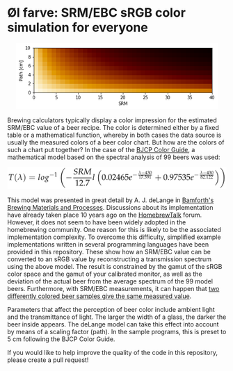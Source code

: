 # Øl farve: SRM/EBC sRGB color simulation for everyone

<p align="center">
  <img src="/colors.png?raw=true">
</p>

Brewing calculators typically display a color impression for the estimated SRM/EBC value of a beer recipe. The color is determined either by a fixed table or a mathematical function, whereby in both cases the data source is usually the measured colors of a beer color chart. But how are the colors of such a chart put together? In the case of the [BJCP Color Guide](https://www.bjcp.org/education-training/education-resources/color-guide), a mathematical model based on the spectral analysis of 99 beers was used:

<p align="center">
  <img src="/model.png?raw=true">
</p>

This model was presented in great detail by A. J. deLange in [Bamforth's Brewing Materials and Processes](http://dx.doi.org/10.1016/B978-0-12-799954-8.00011-3). Discussions about its implementation have already taken place 10 years ago on the [HomebrewTalk](https://www.homebrewtalk.com/threads/on-the-calculation-of-srm-rgb-values-in-the-srgb-color-space.413581) forum. However, it does not seem to have been widely adopted in the homebrewing community. One reason for this is likely to be the associated implementation complexity. To overcome this difficulty, simplified example implementations written in several programming languages have been provided in this repository. These show how an SRM/EBC value can be converted to an sRGB value by reconstructing a transmission spectrum using the above model. The result is constrained by the gamut of the sRGB color space and the gamut of your calibrated monitor, as well as the deviation of the actual beer from the average spectrum of the 99 model beers. Furthermore, with SRM/EBC measurements, it can happen that [two differently colored beer samples give the same measured value](https://www.brewingwithbriess.com/blog/predicting-beer-color-based-on-formulation).

Parameters that affect the perception of beer color include ambient light and the transmittance of light. The larger the width of a glass, the darker the beer inside appears. The deLange model can take this effect into account by means of a scaling factor (path). In the sample programs, this is preset to 5 cm following the BJCP Color Guide.

If you would like to help improve the quality of the code in this repository, please create a pull request!

